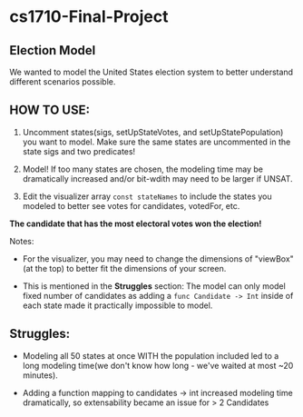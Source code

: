 # cs1710-Final-Project

## Election Model

We wanted to model the United States election system to better understand different scenarios possible. 


## HOW TO USE:

1) Uncomment states(sigs, setUpStateVotes, and setUpStatePopulation) you want to model. Make sure the same states are uncommented in the state sigs and two predicates!

2) Model! If too many states are chosen, the modeling time may be dramatically increased and/or bit-wdith may need to be larger if UNSAT.

3) Edit the visualizer array `const stateNames` to include the states you modeled to better see votes for candidates, votedFor, etc. 

 **The candidate that has the most electoral votes won the election!**

Notes: 

- For the visualizer, you may need to change the dimensions of "viewBox"(at the top) to better fit the dimensions of your screen.

- This is mentioned in the **Struggles** section: The model can only model fixed number of candidates as adding a `func Candidate -> Int` inside of each state made it practically impossible to model.


## Struggles:

- Modeling all 50 states at once WITH the population included led to a long modeling time(we don't know how long - we've waited at most ~20 minutes).

- Adding a function mapping to candidates -> int increased modeling time dramatically, so extensability became an issue for > 2 Candidates